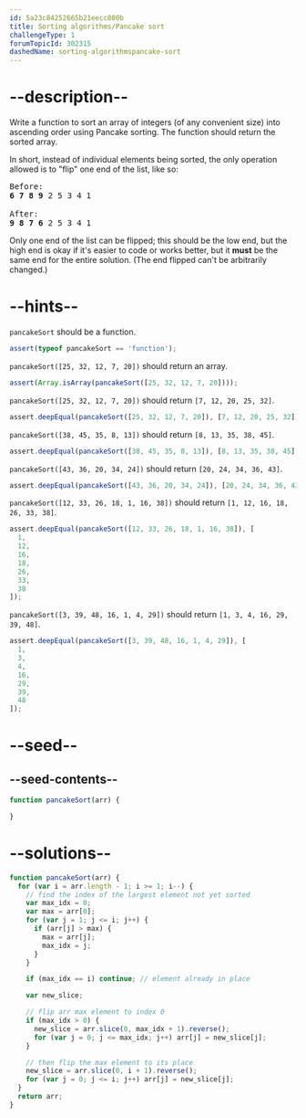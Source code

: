 ```yaml
---
id: 5a23c84252665b21eecc800b
title: Sorting algorithms/Pancake sort
challengeType: 1
forumTopicId: 302315
dashedName: sorting-algorithmspancake-sort
---
```


# --description--

Write a function to sort an array of integers (of any convenient size) into ascending order using Pancake sorting. The function should return the sorted array.

In short, instead of individual elements being sorted, the only operation allowed is to "flip" one end of the list, like so:

<pre>Before:
<b>6 7 8 9</b> 2 5 3 4 1<br>
After:
<b>9 8 7 6</b> 2 5 3 4 1
</pre>

Only one end of the list can be flipped; this should be the low end, but the high end is okay if it's easier to code or works better, but it **must** be the same end for the entire solution. (The end flipped can't be arbitrarily changed.)

# --hints--

`pancakeSort` should be a function.

```js
assert(typeof pancakeSort == 'function');
```

`pancakeSort([25, 32, 12, 7, 20])` should return an array.

```js
assert(Array.isArray(pancakeSort([25, 32, 12, 7, 20])));
```

`pancakeSort([25, 32, 12, 7, 20])` should return `[7, 12, 20, 25, 32]`.

```js
assert.deepEqual(pancakeSort([25, 32, 12, 7, 20]), [7, 12, 20, 25, 32]);
```

`pancakeSort([38, 45, 35, 8, 13])` should return `[8, 13, 35, 38, 45]`.

```js
assert.deepEqual(pancakeSort([38, 45, 35, 8, 13]), [8, 13, 35, 38, 45]);
```

`pancakeSort([43, 36, 20, 34, 24])` should return `[20, 24, 34, 36, 43]`.

```js
assert.deepEqual(pancakeSort([43, 36, 20, 34, 24]), [20, 24, 34, 36, 43]);
```

`pancakeSort([12, 33, 26, 18, 1, 16, 38])` should return `[1, 12, 16, 18, 26, 33, 38]`.

```js
assert.deepEqual(pancakeSort([12, 33, 26, 18, 1, 16, 38]), [
  1,
  12,
  16,
  18,
  26,
  33,
  38
]);
```

`pancakeSort([3, 39, 48, 16, 1, 4, 29])` should return `[1, 3, 4, 16, 29, 39, 48]`.

```js
assert.deepEqual(pancakeSort([3, 39, 48, 16, 1, 4, 29]), [
  1,
  3,
  4,
  16,
  29,
  39,
  48
]);
```

# --seed--

## --seed-contents--

```js
function pancakeSort(arr) {

}
```

# --solutions--

```js
function pancakeSort(arr) {
  for (var i = arr.length - 1; i >= 1; i--) {
    // find the index of the largest element not yet sorted
    var max_idx = 0;
    var max = arr[0];
    for (var j = 1; j <= i; j++) {
      if (arr[j] > max) {
        max = arr[j];
        max_idx = j;
      }
    }

    if (max_idx == i) continue; // element already in place

    var new_slice;

    // flip arr max element to index 0
    if (max_idx > 0) {
      new_slice = arr.slice(0, max_idx + 1).reverse();
      for (var j = 0; j <= max_idx; j++) arr[j] = new_slice[j];
    }

    // then flip the max element to its place
    new_slice = arr.slice(0, i + 1).reverse();
    for (var j = 0; j <= i; j++) arr[j] = new_slice[j];
  }
  return arr;
}
```
